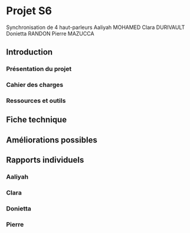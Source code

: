 # Projet S6
Synchronisation de 4 haut-parleurs
Aaliyah MOHAMED   Clara DURIVAULT​     Donietta RANDON​     Pierre MAZUCCA

## Introduction
### Présentation du projet

### Cahier des charges

### Ressources et outils


## Fiche technique


## Améliorations possibles



## Rapports individuels

### Aaliyah
### Clara
### Donietta
### Pierre

